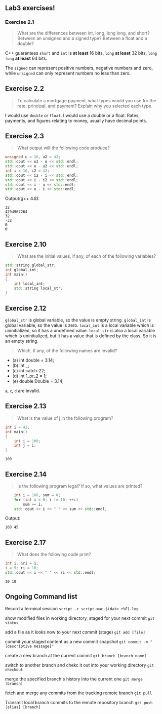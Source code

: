 ## Lab3 exercises!

### Exercise 2.1
> What are the differences between int, long, long long,
and short? Between an unsigned and a signed type? Between a float and
a double?

C++ guarantees `short` and `int` is **at least** 16 bits, `long` **at least** 32 bits, `long long` **at least** 64 bits.

The `signed` can represent positive numbers, negative numbers and zero, while `unsigned` can only represent numbers no less than zero.

## Exercise 2.2
>To calculate a mortgage payment, what types would you use
for the rate, principal, and payment? Explain why you selected each type.

I would use `double` or `float`. I would use a double or a float. Rates, payments, and figures relating to money, usually have decimal points.

## Exercise 2.3

> What output will the following code produce?
```cpp
unsigned u = 10, u2 = 42;
std::cout << u2 - u << std::endl;
std::cout << u - u2 << std::endl;
int i = 10, i2 = 42;
std::cout << i2 - i << std::endl;
std::cout << i - i2 << std::endl;
std::cout << i - u << std::endl;
std::cout << u - i << std::endl;
```

Output(g++ 4.8):

```
32
4294967264
32
-32
0
0
```
## Exercise 2.10
>What are the initial values, if any, of each of the following variables?
```cpp
std::string global_str;
int global_int;
int main()
{
    int local_int;
    std::string local_str;
}
```

## Exercise 2.12
`global_str` is global variable, so the value is empty string.
`global_int` is global variable, so the value is zero.
`local_int` is a local variable which is uninitialized, so it has a undefined value.
`local_str` is also a local variable which is uninitialized, but it has a value that is defined by the class. So it is an empty string.

>Which, if any, of the following names are invalid?
- (a) int double = 3.14;
- (b) int _;
- (c) int catch-22;
- (d) int 1_or_2 = 1;
- (e) double Double = 3.14;

`a`, `c`, `d` are invalid.


## Exercise 2.13
>What is the value of j in the following program?
```cpp
int i = 42;
int main()
{
    int i = 100;
    int j = i;
}
```

`100`

## Exercise 2.14
>Is the following program legal? If so, what values are printed?
```cpp
    int i = 100, sum = 0;
    for (int i = 0; i != 10; ++i)
        sum += i;
    std::cout << i << " " << sum << std::endl;
```

Output:

```100 45```


## Exercise 2.17
>What does the following code print?
```cpp
int i, &ri = i;
i = 5; ri = 10;
std::cout << i << " " << ri << std::endl;
```

`10 10`


## Ongoing Command list
Record a terminal session 
```script -r script-mac-$(date +%F).log```

show modified files in working directory, staged for your next commit 
```git status```

add a file as it looks now to your next commit (stage) 
```git add [file]```

commit your staged content as a new commit snapshot 
```git commit -m "[descriptive message]"```

create a new branch at the current commit 
```git branch [branch name]```

switch to another branch and chekc it out into your working directory 
```git checkout```

merge the specified branch's history into the current one 
```git merge [branch]```

fetch and merge any commits from the tracking remote branch 
```git pull```

Transmit local branch commits to the remote repository branch 
```git push [alias] [branch]```
